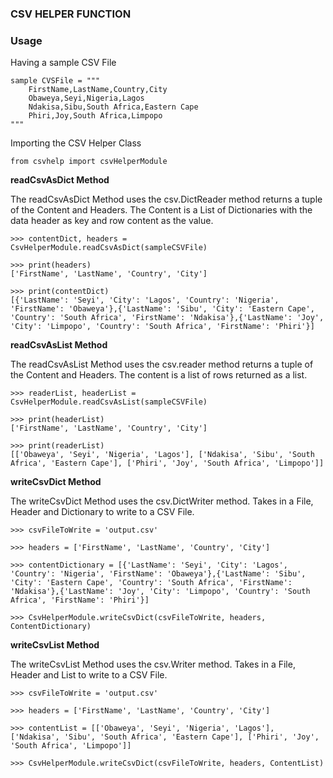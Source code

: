 ### CSV HELPER FUNCTION

### Usage
Having a sample CSV File

    sample CVSFile = """
        FirstName,LastName,Country,City
        Obaweya,Seyi,Nigeria,Lagos
        Ndakisa,Sibu,South Africa,Eastern Cape
        Phiri,Joy,South Africa,Limpopo
    """


Importing the CSV Helper Class

    from csvhelp import csvHelperModule

**readCsvAsDict Method**  

The readCsvAsDict Method uses the csv.DictReader method returns a tuple of the Content and Headers. The Content is a List of Dictionaries with the data header as key and row content as the value.

    >>> contentDict, headers = CsvHelperModule.readCsvAsDict(sampleCSVFile)

    >>> print(headers)
    ['FirstName', 'LastName', 'Country', 'City']

    >>> print(contentDict)
    [{'LastName': 'Seyi', 'City': 'Lagos', 'Country': 'Nigeria', 'FirstName': 'Obaweya'},{'LastName': 'Sibu', 'City': 'Eastern Cape', 'Country': 'South Africa', 'FirstName': 'Ndakisa'},{'LastName': 'Joy', 'City': 'Limpopo', 'Country': 'South Africa', 'FirstName': 'Phiri'}]

**readCsvAsList Method**  

The readCsvAsList Method uses the csv.reader method returns a tuple of the Content and Headers. The content is a list of rows returned as a list.

    >>> readerList, headerList = CsvHelperModule.readCsvAsList(sampleCSVFile) 

    >>> print(headerList)
    ['FirstName', 'LastName', 'Country', 'City']

    >>> print(readerList)
    [['Obaweya', 'Seyi', 'Nigeria', 'Lagos'], ['Ndakisa', 'Sibu', 'South Africa', 'Eastern Cape'], ['Phiri', 'Joy', 'South Africa', 'Limpopo']]

**writeCsvDict Method**  

The writeCsvDict Method uses the csv.DictWriter method. Takes in a File, Header and Dictionary to write to a CSV File.

    >>> csvFileToWrite = 'output.csv'

    >>> headers = ['FirstName', 'LastName', 'Country', 'City']

    >>> contentDictionary = [{'LastName': 'Seyi', 'City': 'Lagos', 'Country': 'Nigeria', 'FirstName': 'Obaweya'},{'LastName': 'Sibu', 'City': 'Eastern Cape', 'Country': 'South Africa', 'FirstName': 'Ndakisa'},{'LastName': 'Joy', 'City': 'Limpopo', 'Country': 'South Africa', 'FirstName': 'Phiri'}]

    >>> CsvHelperModule.writeCsvDict(csvFileToWrite, headers, ContentDictionary) 


**writeCsvList Method**  

The writeCsvList Method uses the csv.Writer method. Takes in a File, Header and List to write to a CSV File.

    >>> csvFileToWrite = 'output.csv'

    >>> headers = ['FirstName', 'LastName', 'Country', 'City']

    >>> contentList = [['Obaweya', 'Seyi', 'Nigeria', 'Lagos'], ['Ndakisa', 'Sibu', 'South Africa', 'Eastern Cape'], ['Phiri', 'Joy', 'South Africa', 'Limpopo']]

    >>> CsvHelperModule.writeCsvDict(csvFileToWrite, headers, ContentList) 